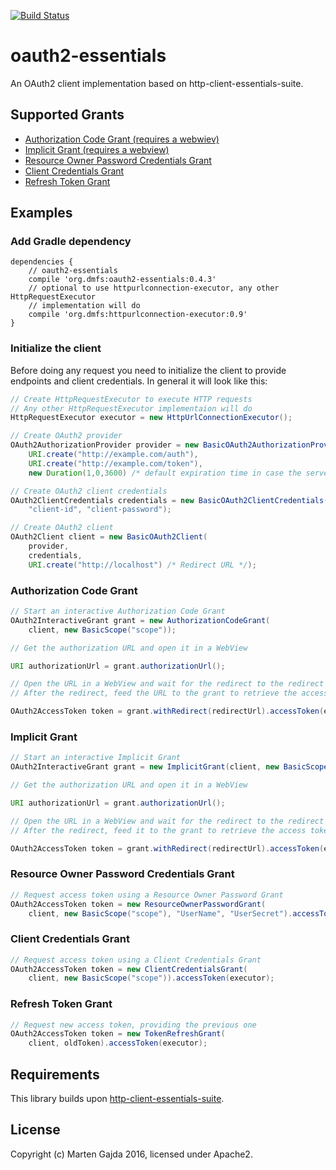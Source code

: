[![Build Status](https://travis-ci.org/dmfs/oauth2-essentials.svg?branch=master)](https://travis-ci.org/dmfs/oauth2-essentials)

# oauth2-essentials

An OAuth2 client implementation based on http-client-essentials-suite.

## Supported Grants

* [Authorization Code Grant (requires a webwiev)](https://tools.ietf.org/html/rfc6749#section-4.1)
* [Implicit Grant (requires a webview)](https://tools.ietf.org/html/rfc6749#section-4.2)
* [Resource Owner Password Credentials Grant](https://tools.ietf.org/html/rfc6749#section-4.3)
* [Client Credentials Grant](https://tools.ietf.org/html/rfc6749#section-4.4)
* [Refresh Token Grant](https://tools.ietf.org/html/rfc6749#section-6)

## Examples

### Add Gradle dependency

    dependencies {
        // oauth2-essentials
        compile 'org.dmfs:oauth2-essentials:0.4.3'
        // optional to use httpurlconnection-executor, any other HttpRequestExecutor
        // implementation will do
        compile 'org.dmfs:httpurlconnection-executor:0.9'
    }

### Initialize the client

Before doing any request you need to initialize the client to provide endpoints and client credentials.
In general it will look like this:

```java
// Create HttpRequestExecutor to execute HTTP requests
// Any other HttpRequestExecutor implementaion will do
HttpRequestExecutor executor = new HttpUrlConnectionExecutor();

// Create OAuth2 provider
OAuth2AuthorizationProvider provider = new BasicOAuth2AuthorizationProvider(
    URI.create("http://example.com/auth"),
    URI.create("http://example.com/token"),
    new Duration(1,0,3600) /* default expiration time in case the server doesn't return any */);

// Create OAuth2 client credentials
OAuth2ClientCredentials credentials = new BasicOAuth2ClientCredentials(
    "client-id", "client-password");

// Create OAuth2 client
OAuth2Client client = new BasicOAuth2Client(
    provider,
    credentials,
    URI.create("http://localhost") /* Redirect URL */);
```

### Authorization Code Grant

```java
// Start an interactive Authorization Code Grant
OAuth2InteractiveGrant grant = new AuthorizationCodeGrant(
    client, new BasicScope("scope"));

// Get the authorization URL and open it in a WebView

URI authorizationUrl = grant.authorizationUrl();

// Open the URL in a WebView and wait for the redirect to the redirect URL
// After the redirect, feed the URL to the grant to retrieve the access token

OAuth2AccessToken token = grant.withRedirect(redirectUrl).accessToken(executor);
```

### Implicit Grant

```java
// Start an interactive Implicit Grant
OAuth2InteractiveGrant grant = new ImplicitGrant(client, new BasicScope("scope"));

// Get the authorization URL and open it in a WebView

URI authorizationUrl = grant.authorizationUrl();

// Open the URL in a WebView and wait for the redirect to the redirect URL
// After the redirect, feed it to the grant to retrieve the access token

OAuth2AccessToken token = grant.withRedirect(redirectUrl).accessToken(executor);
```

### Resource Owner Password Credentials Grant

```java
// Request access token using a Resource Owner Password Grant
OAuth2AccessToken token = new ResourceOwnerPasswordGrant(
    client, new BasicScope("scope"), "UserName", "UserSecret").accessToken(executor);
```

### Client Credentials Grant

```java
// Request access token using a Client Credentials Grant
OAuth2AccessToken token = new ClientCredentialsGrant(
    client, new BasicScope("scope")).accessToken(executor);
```

### Refresh Token Grant

```java
// Request new access token, providing the previous one
OAuth2AccessToken token = new TokenRefreshGrant(
    client, oldToken).accessToken(executor);
```

## Requirements

This library builds upon [http-client-essentials-suite](https://github.com/dmfs/http-client-essentials-suite).

## License

Copyright (c) Marten Gajda 2016, licensed under Apache2.

